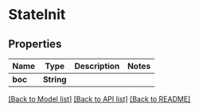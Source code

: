 # StateInit

## Properties

Name | Type | Description | Notes
------------ | ------------- | ------------- | -------------
**boc** | **String** |  | 

[[Back to Model list]](../README.md#documentation-for-models) [[Back to API list]](../README.md#documentation-for-api-endpoints) [[Back to README]](../README.md)


